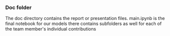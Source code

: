 ### Doc folder

The doc directory contains the report or presentation files. 
main.ipynb is the final notebook for our models
there contains subfolders as well for each of the team member's individual contributions
